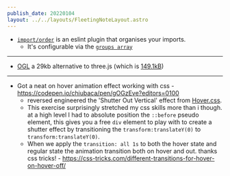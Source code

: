 ```yaml
---
publish_date: 20220104    
layout: ../../layouts/FleetingNoteLayout.astro
---
```


- [`import/order`](https://github.com/import-js/eslint-plugin-import/blob/main/docs/rules/order.md) is an eslint plugin that organises your imports. 
	- It's configurable via the [`groups array`](https://github.com/import-js/eslint-plugin-import/blob/main/docs/rules/order.md#groups-array)


--- 

- [OGL](https://github.com/oframe/ogl#weight) a 29kb alternative to three.js (which is [149.1kB](https://bundlephobia.com/package/three@0.136.0))

---

- Got a neat on hover animation effect working with css - https://codepen.io/chiubaca/pen/gOGzEve?editors=0100
	- reversed engineered the 'Shutter Out Vertical' effect from [Hover.css](https://ianlunn.github.io/Hover/).
	- This exercise surprisingly stretched my css skills more than i though. at a high level I had to absolute position the `::before` pseudo element, this gives you a free `div` element to play with to create a shutter effect by transitioning the `transform:translateY(0)` to `transform:translateY(0)`. 
	- When we apply the `transition: all 1s` to both the hover state and regular state the animation transition both on hover and out. thanks css tricks! - https://css-tricks.com/different-transitions-for-hover-on-hover-off/
